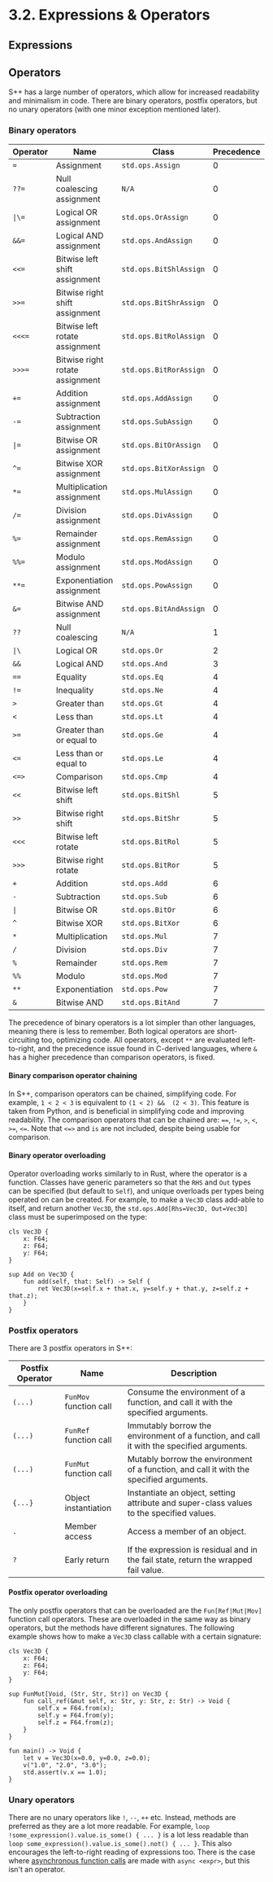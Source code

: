 # 3.2. Expressions &amp; Operators

## Expressions
### 

## Operators
S++ has a large number of operators, which allow for increased readability and minimalism in code. There are binary 
operators, postfix operators, but no unary operators (with one minor exception mentioned later).

### Binary operators
| Operator | Name                            | Class                  | Precedence |
|----------|---------------------------------|------------------------|------------|
| `=`      | Assignment                      | `std.ops.Assign`       | 0          |
| `??=`    | Null coalescing assignment      | `N/A`                  | 0          |
| `\|\=`   | Logical OR assignment           | `std.ops.OrAssign`     | 0          |
| `&&=`    | Logical AND assignment          | `std.ops.AndAssign`    | 0          |
| `<<=`    | Bitwise left shift assignment   | `std.ops.BitShlAssign` | 0          |
| `>>=`    | Bitwise right shift assignment  | `std.ops.BitShrAssign` | 0          |
| `<<<=`   | Bitwise left rotate assignment  | `std.ops.BitRolAssign` | 0          |
| `>>>=`   | Bitwise right rotate assignment | `std.ops.BitRorAssign` | 0          |
| `+=`     | Addition assignment             | `std.ops.AddAssign`    | 0          |
| `-=`     | Subtraction assignment          | `std.ops.SubAssign`    | 0          |
| `\|=`    | Bitwise OR assignment           | `std.ops.BitOrAssign`  | 0          |
| `^=`     | Bitwise XOR assignment          | `std.ops.BitXorAssign` | 0          |
| `*=`     | Multiplication assignment       | `std.ops.MulAssign`    | 0          |
| `/=`     | Division assignment             | `std.ops.DivAssign`    | 0          |
| `%=`     | Remainder assignment            | `std.ops.RemAssign`    | 0          |
| `%%=`    | Modulo assignment               | `std.ops.ModAssign`    | 0          |
| `**=`    | Exponentiation assignment       | `std.ops.PowAssign`    | 0          |
| `&=`     | Bitwise AND assignment          | `std.ops.BitAndAssign` | 0          |
| `??`     | Null coalescing                 | `N/A`                  | 1          |
| `\|\`    | Logical OR                      | `std.ops.Or`           | 2          |
| `&&`     | Logical AND                     | `std.ops.And`          | 3          |
| `==`     | Equality                        | `std.ops.Eq`           | 4          |
| `!=`     | Inequality                      | `std.ops.Ne`           | 4          |
| `>`      | Greater than                    | `std.ops.Gt`           | 4          |
| `<`      | Less than                       | `std.ops.Lt`           | 4          |
| `>=`     | Greater than or equal to        | `std.ops.Ge`           | 4          |
| `<=`     | Less than or equal to           | `std.ops.Le`           | 4          |
| `<=>`    | Comparison                      | `std.ops.Cmp`          | 4          |
| `<<`     | Bitwise left shift              | `std.ops.BitShl`       | 5          |
| `>>`     | Bitwise right shift             | `std.ops.BitShr`       | 5          |
| `<<<`    | Bitwise left rotate             | `std.ops.BitRol`       | 5          |
| `>>>`    | Bitwise right rotate            | `std.ops.BitRor`       | 5          |
| `+`      | Addition                        | `std.ops.Add`          | 6          |
| `-`      | Subtraction                     | `std.ops.Sub`          | 6          |
| `\|`     | Bitwise OR                      | `std.ops.BitOr`        | 6          |
| `^`      | Bitwise XOR                     | `std.ops.BitXor`       | 6          |
| `*`      | Multiplication                  | `std.ops.Mul`          | 7          |
| `/`      | Division                        | `std.ops.Div`          | 7          |
| `%`      | Remainder                       | `std.ops.Rem`          | 7          |
| `%%`     | Modulo                          | `std.ops.Mod`          | 7          |
| `**`     | Exponentiation                  | `std.ops.Pow`          | 7          |
| `&`      | Bitwise AND                     | `std.ops.BitAnd`       | 7          |

The precedence of binary operators is a lot simpler than other languages, meaning there is less to remember. Both 
logical operators are short-circuiting too, optimizing code. All operators, except `**` are evaluated left-to-right, 
and the precedence issue found in C-derived languages, where `&` has a higher precedence than comparison operators, 
is fixed.

#### Binary comparison operator chaining
In S++, comparison operators can be chained, simplifying code. For example, `1 < 2 < 3` is equivalent to `(1 < 2) && 
(2 < 3)`. This feature is taken from Python, and is beneficial in simplifying code and improving readability. The 
comparison operators that can be chained are: `==`, `!=`, `>`, `<`, `>=`, `<=`. Note that `<=>` and `is` are not 
included, despite being usable for comparison.

#### Binary operator overloading
Operator overloading works similarly to in Rust, where the operator is a function. Classes have generic parameters 
so that the `RHS` and `Out` types can be specified (but default to `Self`), and unique overloads per types being 
operated on can be created. For example, to make a `Vec3D` class add-able to itself, and return another `Vec3D`, the 
`std.ops.Add[Rhs=Vec3D, Out=Vec3D]` class must be superimposed on the type:
```s++
cls Vec3D {
    x: F64;
    z: F64;
    y: F64;
}

sup Add on Vec3D {
    fun add(self, that: Self) -> Self {
        ret Vec3D(x=self.x + that.x, y=self.y + that.y, z=self.z + that.z);
    }
}
```

### Postfix operators
There are 3 postfix operators in S++:

| Postfix Operator | Name                   | Description                                                                               |
|------------------|------------------------|-------------------------------------------------------------------------------------------|
| `(...)`          | `FunMov` function call | Consume the environment of a function, and call it with the specified arguments.          |
| `(...)`          | `FunRef` function call | Immutably borrow the environment of a function, and call it with the specified arguments. |
| `(...)`          | `FunMut` function call | Mutably borrow the environment of a function, and call it with the specified arguments.   |
| `{...}`          | Object instantiation   | Instantiate an object, setting attribute and super-class values to the specified values.  |
| `.`              | Member access          | Access a member of an object.                                                             |
| `?`              | Early return           | If the expression is residual and in the fail state, return the wrapped fail value.       |

#### Postfix operator overloading
The only postfix operators that can be overloaded are the `Fun[Ref|Mut|Mov]` function call operators. These are 
overloaded in the same way as binary operators, but the methods have different signatures. The following example 
shows how to make a `Vec3D` class callable with a certain signature:
```s++
cls Vec3D {
    x: F64;
    z: F64;
    y: F64;
}

sup FunMut[Void, (Str, Str, Str)] on Vec3D {
    fun call_ref(&mut self, x: Str, y: Str, z: Str) -> Void {
        self.x = F64.from(x);
        self.y = F64.from(y);
        self.z = F64.from(z);
    }
}

fun main() -> Void {
    let v = Vec3D(x=0.0, y=0.0, z=0.0);
    v("1.0", "2.0", "3.0");
    std.assert(v.x == 1.0);
}
```

### Unary operators
There are no unary operators like `!`, `--`, `++` etc. Instead, methods are preferred as they are a lot more 
readable. For example, `loop !some_expression().value.is_some() { ... }` is a lot less readable than `loop
some_expression().value.is_some().not() { ... }`. This also encourages the left-to-right reading of expressions too. 
There is the case where [asynchronous function calls]() are made with `async <expr>`, but this isn't an operator.
